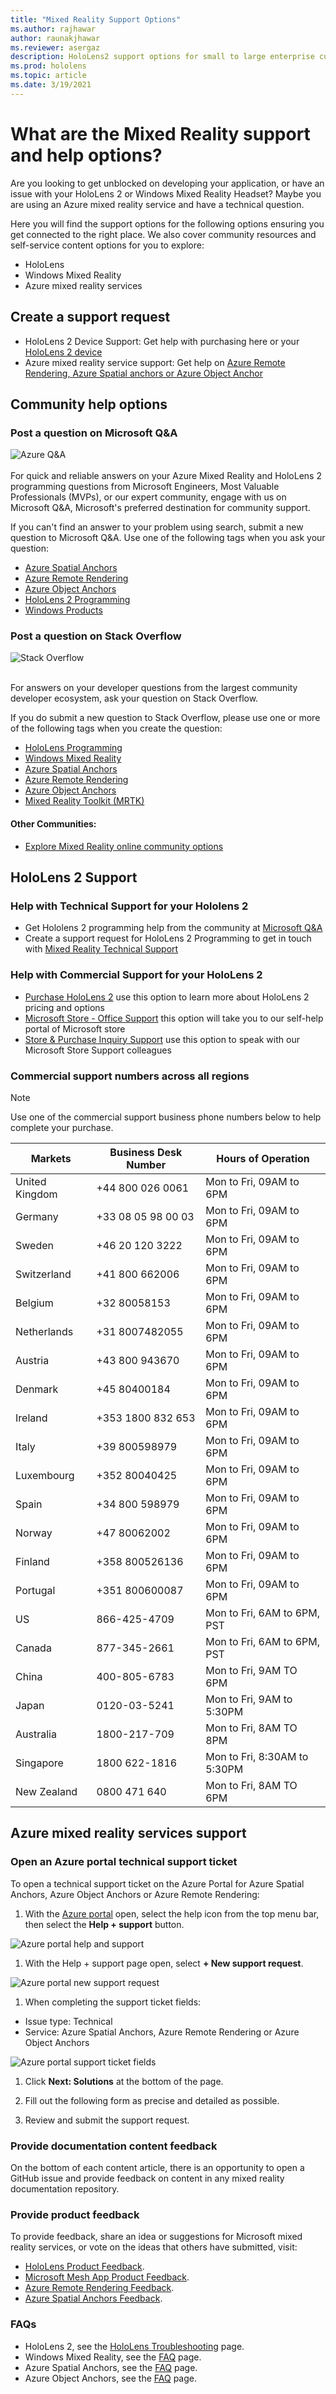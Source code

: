 ```yaml
---
title: "Mixed Reality Support Options"
ms.author: rajhawar
author: raunakjhawar
ms.reviewer: asergaz 
description: HoloLens2 support options for small to large enterprise customers
ms.prod: hololens
ms.topic: article
ms.date: 3/19/2021 
---
```


# What are the Mixed Reality support and help options?

Are you looking to get unblocked on developing your application, or have an issue with your HoloLens 2 or Windows Mixed Reality Headset? Maybe you are using an Azure mixed reality service and have a technical question. 

Here you will find the support options for the following options ensuring you get connected to the right place. We also cover community resources and self-service content options for you to explore:

- HoloLens
- Windows Mixed Reality
- Azure mixed reality services 
 
## Create a support request

- HoloLens 2 Device Support: Get help with purchasing here or your [HoloLens 2 device](/hololens/hololens2-support.md#hololens-2-support)
- Azure mixed reality service support: Get help on [Azure Remote Rendering, Azure Spatial anchors or Azure Object Anchor](/hololens/hololens2-support.md#azure-mixed-reality-services-support)

## Community help options

### Post a question on Microsoft Q&A
<div class='icon is-large'>
    <img alt='Azure Q&A' src='https://docs.microsoft.com/media/logos/logo_azure.svg'>
</div><br/>
For quick and reliable answers on your Azure Mixed Reality and HoloLens 2 programming questions from Microsoft Engineers, Most Valuable Professionals (MVPs), or our expert community, engage with us on Microsoft Q&A, Microsoft's preferred destination for community support.

If you can't find an answer to your problem using search, submit a new question to Microsoft Q&A. Use one of the following tags when you ask your question:
- [Azure Spatial Anchors](https://docs.microsoft.com/answers/topics/azure-spatial-anchors.html)
- [Azure Remote Rendering](https://docs.microsoft.com/answers/topics/azure-remote-rendering.html)
- [Azure Object Anchors](https://docs.microsoft.com/answers/topics/azure-object-anchors.html)
- [HoloLens 2 Programming](https://docs.microsoft.com/answers/topics/hololens-development.html)
- [Windows Products](https://docs.microsoft.com/answers/products/windows)


### Post a question on Stack Overflow
<div class='icon is-large'>
    <img alt='Stack Overflow' src='https://docs.microsoft.com/media/logos/logo_stackoverflow.svg'>
</div><br/>

For answers on your developer questions from the largest community developer ecosystem, ask your question on Stack Overflow.

If you do submit a new question to Stack Overflow, please use one or more of the following tags when you create the question:

- [HoloLens Programming](https://stackoverflow.com/questions/tagged/hololens)
- [Windows Mixed Reality](https://stackoverflow.com/questions/tagged/windows-mixed-reality)
- [Azure Spatial Anchors](https://stackoverflow.com/questions/tagged/azure-spatial-anchors)
- [Azure Remote Rendering](https://stackoverflow.com/questions/tagged/azure-remote-rendering)
- [Azure Object Anchors](https://stackoverflow.com/questions/tagged/azure-object-anchors)
- [Mixed Reality Toolkit (MRTK)](https://stackoverflow.com/questions/tagged/MRTK)

#### Other Communities: 
- [Explore Mixed Reality online community options](https://docs.microsoft.com/windows/mixed-reality/discover/community)

## HoloLens 2 Support

### Help with Technical Support for your Hololens 2

- Get Hololens 2 programming help from the community at [Microsoft Q&A](/hololens/hololens2-support.md#post-a-question-on-microsoft-qa)
- Create a support request for HoloLens 2 Programming to get in touch with [Mixed Reality Technical Support](https://aka.ms/mrsupport) 

### Help with Commercial Support for your HoloLens 2

- [Purchase HoloLens 2](https://www.microsoft.com/hololens/buy) use this option to learn more about HoloLens 2 pricing and options
- [Microsoft Store - Office Support](https://support.microsoft.com/office/microsoft-store-109d8aed-d32f-4d6f-9c54-ff80871e8637) this option will take you to our self-help portal of Microsoft store
- [Store & Purchase Inquiry Support](https://support.microsoft.com/account-billing/contact-microsoft-store-support-4f615f2a-6bbd-fd69-6695-ae213d63eef0) use this option to speak with our Microsoft Store Support colleagues

### Commercial support numbers across all regions
>[!Note]
>Use one of the commercial support business phone numbers below to help complete your purchase. 

| Markets | Business Desk Number | Hours of Operation |
|-----------------|-------------------|-----------------------|
| United Kingdom | +44 800 026 0061 | Mon to Fri, 09AM to 6PM |
| Germany | +33 08 05 98 00 03 | Mon to Fri, 09AM to 6PM |
| Sweden	| +46 20 120 3222	| Mon to Fri, 09AM to 6PM |
| Switzerland | +41 800 662006 |	Mon to Fri, 09AM to 6PM |
| Belgium |	+32 80058153 |	Mon to Fri, 09AM to 6PM |
| Netherlands |	+31 8007482055 |	Mon to Fri, 09AM to 6PM |
| Austria |	+43 800 943670 |	Mon to Fri, 09AM to 6PM |
| Denmark |	+45 80400184 |	Mon to Fri, 09AM to 6PM |
| Ireland |	+353 1800 832 653 |	Mon to Fri, 09AM to 6PM |
| Italy |	+39 800598979 |	Mon to Fri, 09AM to 6PM |
| Luxembourg |	+352 80040425 |	Mon to Fri, 09AM to 6PM |
| Spain |	 +34 800 598979 |	Mon to Fri, 09AM to 6PM |
| Norway |	+47 80062002 |	Mon to Fri, 09AM to 6PM |
| Finland |	+358 800526136 |	Mon to Fri, 09AM to 6PM |
| Portugal |	+351 800600087 |	Mon to Fri, 09AM to 6PM |
| US |	866-425-4709 |	Mon to Fri, 6AM to 6PM, PST |
| Canada |	877-345-2661 |	Mon to Fri, 6AM to 6PM, PST |
| China |	400-805-6783 |	Mon to Fri, 9AM TO 6PM |
| Japan |	0120-03-5241 |	Mon to Fri, 9AM to 5:30PM |
| Australia |	1800-217-709 |	Mon to Fri, 8AM TO 8PM |
| Singapore |	1800 622-1816 |	Mon to Fri, 8:30AM to 5:30PM |
| New Zealand |	0800 471 640 |	Mon to Fri, 8AM TO 6PM |

## Azure mixed reality services support

### Open an Azure portal technical support ticket

To open a technical support ticket on the Azure Portal for Azure Spatial Anchors, Azure Object Anchors or Azure Remote Rendering:

1. With the [Azure portal](https://azure.microsoft.com/account/) open, select the help icon from the top menu bar, then select the **Help + support** button.

![Azure portal help and support](../hololens/images/azure-help-support.png)

1. With the Help + support page open, select **+ New support request**.

![Azure portal new support request](../hololens/images/azure-help-support2.png)

1. When completing the support ticket fields:

- Issue type: Technical
- Service: Azure Spatial Anchors, Azure Remote Rendering or Azure Object Anchors

![Azure portal support ticket fields](../hololens/images/azure-help-support3.png)

1. Click **Next: Solutions** at the bottom of the page.

1. Fill out the following form as precise and detailed as possible.

1. Review and submit the support request.

### Provide documentation content feedback

On the bottom of each content article, there is an opportunity to open a GitHub issue and provide feedback on content in any mixed reality documentation repository. 

### Provide product feedback

To provide feedback, share an idea or suggestions for Microsoft mixed reality services, or vote on the ideas that others have submitted, visit: 

- [HoloLens Product Feedback](https://docs.microsoft.com/hololens/hololens-feedback).
- [Microsoft Mesh App Product Feedback](https://docs.microsoft.com/hololens/hololens-feedback).
- [Azure Remote Rendering Feedback](https://feedback.azure.com/forums/928696-azure-remote-rendering).
- [Azure Spatial Anchors Feedback](https://feedback.azure.com/forums/919252-azure-spatial-anchors).

### FAQs

- HoloLens 2, see the [HoloLens Troubleshooting](/hololens/hololens-troubleshooting.md) page.
- Windows Mixed Reality, see the [FAQ](https://docs.microsoft.com/windows/mixed-reality/enthusiast-guide/troubleshooting-windows-mixed-reality) page.
- Azure Spatial Anchors, see the [FAQ](https://docs.microsoft.com/azure/spatial-anchors/spatial-anchor-faq) page.
- Azure Object Anchors, see the [FAQ](https://docs.microsoft.com/azure/object-anchors/faq) page.

